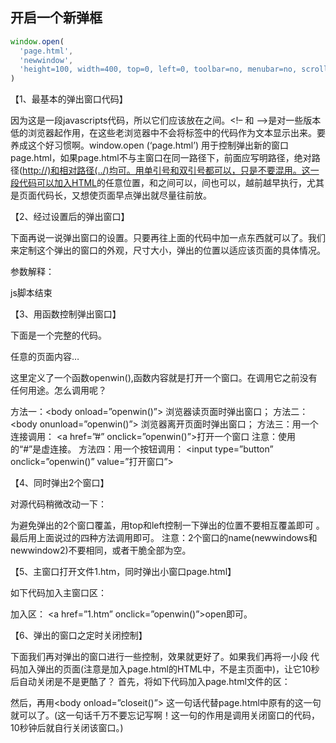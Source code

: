 ## 开启一个新弹框

```js
window.open(
  'page.html',
  'newwindow',
  'height=100, width=400, top=0, left=0, toolbar=no, menubar=no, scrollbars=no, resizable=no,location=n o, status=no',
)
```

【1、最基本的弹出窗口代码】

<SCRIPT LANGUAGE=”javascript”>
<!–
window.open (‘page.html’)
–>
</SCRIPT>

因为这是一段javascripts代码，所以它们应该放在<SCRIPT LANGUAGE=”javascript”>标签和</script>之间。<!– 和 –>是对一些版本低的浏览器起作用，在这些老浏览器中不会将标签中的代码作为文本显示出来。要养成这个好习惯啊。window.open (‘page.html’) 用于控制弹出新的窗口page.html，如果page.html不与主窗口在同一路径下，前面应写明路径，绝对路径(<http://)和相对路径(../)均可。用单引号和双引号都可以，只是不要混用。这一段代码可以加入HTML>的任意位置，<head>和</head>之间可以，<body>间</body>也可以，越前越早执行，尤其是页面代码长，又想使页面早点弹出就尽量往前放。

【2、经过设置后的弹出窗口】

下面再说一说弹出窗口的设置。只要再往上面的代码中加一点东西就可以了。我们来定制这个弹出的窗口的外观，尺寸大小，弹出的位置以适应该页面的具体情况。

<SCRIPT LANGUAGE=”javascript”>
<!–
window.open (‘page.html’, ‘newwindow’, ‘height=100, width=400, top=0, left=0, toolbar=no, menubar=no, scrollbars=no, resizable=no,location=n o, status=no’) //这句要写成一行
–>
</SCRIPT>

参数解释：

<SCRIPT LANGUAGE=”javascript”> js脚本开始；
window.open 弹出新窗口的命令；
‘page.html’ 弹出窗口的文件名；
‘newwindow’ 弹出窗口的名字（不是文件名），非必须，可用空”代替；
height=100 窗口高度；
width=400 窗口宽度；
top=0 窗口距离屏幕上方的象素值；
left=0 窗口距离屏幕左侧的象素值；
toolbar=no 是否显示工具栏，yes为显示；
menubar，scrollbars 表示菜单栏和滚动栏。
resizable=no 是否允许改变窗口大小，yes为允许；
location=no 是否显示地址栏，yes为允许；
status=no 是否显示状态栏内的信息（通常是文件已经打开），yes为允许；
</SCRIPT> js脚本结束

【3、用函数控制弹出窗口】

下面是一个完整的代码。

<html>
<head>
<script LANGUAGE=”JavaScript”>
<!–
function openwin() {
window.open (“page.html”, “newwindow”, “height=100, width=400, toolbar =no, menubar=no, scrollbars=no, resizable=no, location=no, status=no”) //写成一行
}
//–>
</script>
</head>
<body οnlοad=”openwin()”>
任意的页面内容…
</body>
</html>

这里定义了一个函数openwin(),函数内容就是打开一个窗口。在调用它之前没有任何用途。怎么调用呢？

方法一：<body οnlοad=”openwin()”> 浏览器读页面时弹出窗口；
方法二：<body οnunlοad=”openwin()”> 浏览器离开页面时弹出窗口；
方法三：用一个连接调用：
<a href=”#” οnclick=”openwin()”>打开一个窗口</a>
注意：使用的“#”是虚连接。
方法四：用一个按钮调用：
<input type=”button” οnclick=”openwin()” value=”打开窗口”>

【4、同时弹出2个窗口】

对源代码稍微改动一下：

<script LANGUAGE=”JavaScript”>
<!–
function openwin() {
window.open (“page.html”, “newwindow”, “height=100, width=100, top=0, left=0,toolbar=no, menubar=no, scrollbars=no, resizable=no, location=n o, status=no”)//写成一行
window.open (“page2.html”, “newwindow2″, “height=100, width=100, top=1 00, left=100,toolbar=no, menubar=no, scrollbars=no, resizable=no, loca tion=no, status=no”)//写成一行
}
//–>
</script>

为避免弹出的2个窗口覆盖，用top和left控制一下弹出的位置不要相互覆盖即可 。最后用上面说过的四种方法调用即可。
注意：2个窗口的name(newwindows和newwindow2)不要相同，或者干脆全部为空。

【5、主窗口打开文件1.htm，同时弹出小窗口page.html】

如下代码加入主窗口<head>区：

<script language=”javascript”>
<!–
function openwin() {
window.open(“page.html”,””,”width=200,height=200″)
}
//–>
</script>

加入<body>区：
<a href=”1.htm” οnclick=”openwin()”>open</a>即可。

【6、弹出的窗口之定时关闭控制】

下面我们再对弹出的窗口进行一些控制，效果就更好了。如果我们再将一小段 代码加入弹出的页面(注意是加入page.html的HTML中，不是主页面中)，让它10秒后自动关闭是不是更酷了？
首先，将如下代码加入page.html文件的<head>区：

<script language=”JavaScript”>
function closeit()
{
setTimeout(“self.close()”,10000) //毫秒
}
</script>

然后，再用<body οnlοad=”closeit()”> 这一句话代替page.html中原有的<BODY>这一句就可以了。(这一句话千万不要忘记写啊！这一句的作用是调用关闭窗口的代码，10秒钟后就自行关闭该窗口。)

